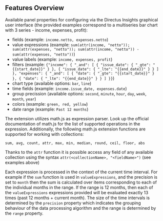 ## Features Overview

Available panel properties for configuring via the Directus Insights graphical user interface (the provided examples correspond to a multiseries bar chart with 3 series - income, expenses, profit):
- fields (example: `income.netto, expenses.netto`)
- value expressions (example: `sum(attr(income, "netto")); sum(attr(expenses, "netto")); sum(attr(income, "netto")) - sum(attr(expenses, "netto"))`)
- value labels (example: `income, expenses, profit`)
- filters (example: `{"income": {
    "_and": [
        {
            "issue_date": {
                "_gte": "{{start_date}}"
            }
        },
        {
            "issue_date": {
                "_lte": "{{end_date}}"
            }
        }
    ]
}, "expenses": {
    "_and": [
        {
            "date": {
                "_gte": "{{start_date}}"
            }
        },
        {
            "date": {
                "_lte": "{{end_date}}"
            }
        }
    ]
}}`)
- chart type (available options: `bar`, `line`)
- time fields (example: `income.issue_date, expenses.date`)
- group precission (available options: `second`, `minute`, `hour`, `day`, `week`, `month`, `year`)
- colors (example: `green, red, yellow`)
- date range (example: `Past 12 months`)

The extension utilizes math.js as expression parser.
Look up the official documentation of math.js for the list of supported operations in the expression.
Additionally, the following math.js extension functions are supported for working with collections:

`sum, avg, count, attr, max, min, median, round, ceil, floor, abs`

Thanks to the `attr` function it is possible access any field of any available collection using the syntax `attr(<collectionName>, "<fieldName>")` (see examples above)

Each expression is processed in the context of the current time interval. For example if the `sum` function is used in `valueExpressions`, and the precision is set to `month` then the sum is calculated over items corresponding to each of the individual months in the range. If the range is 12 months, then each of the `valueExpressions` expressions provided will be evaluated exactly 13 times (past 12 months + current month). The size of the time intervals is determined by the `precision` property which indicates the grouping behaviour of the data processing algorithm and the range is determined by the `range` property.


